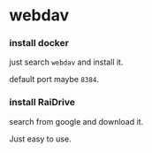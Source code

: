 # webdav

### install docker

just search `webdav` and install it.

default port maybe `8384`.


### install RaiDrive

search from google and download it.

Just easy to use.
